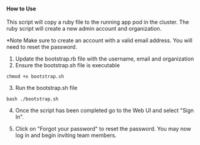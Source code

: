 #### How to Use
This script will copy a ruby file to the running app pod in the cluster.
The ruby script will create a new admin account and organization.

*Note Make sure to create an account with a valid email address. You will need to reset the password.

1) Update the bootstrap.rb file with the username, email and organization
2) Ensure the bootstrap.sh file is executable
```
chmod +x bootstrap.sh
```
3) Run the bootstrap.sh file
```
bash ./bootstrap.sh
```
4) Once the script has been completed go to the Web UI and select "Sign In".

5) Click on "Forgot your password" to reset the password. You may now log in and begin inviting team members.


